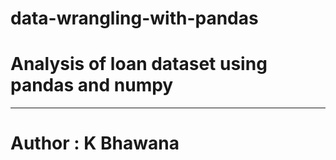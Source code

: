 # data-wrangling-with-pandas

# Analysis of loan dataset using pandas and numpy


---
# Author : K Bhawana
